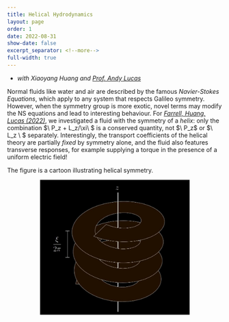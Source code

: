 ```yaml
---
title: Helical Hydrodynamics
layout: page
order: 1
date: 2022-08-31
show-date: false
excerpt_separator: <!--more-->
full-width: true
---
```


- *with Xiaoyang Huang and [Prof. Andy Lucas](https://alucasphys.com)*

Normal fluids like water and air are described by the famous *Navier-Stokes Equations*, which apply to any system that respects Galileo symmetry.  However, when the symmetry group is more exotic, novel terms may modify the NS equations and lead to interesting behaviour.  For <a href = "https://arxiv.org/abs/2208.12269" target = "_blank">*Farrell, Huang, Lucas (2022)*</a>, we investigated a fluid with the symmetry of a *helix*: only the combination $\ P_z + L_z/\xi\ $  is a conserved quantity, not  $\ P_z\$   or  $\ L_z \ $ separately.  Interestingly, the transport coefficients of the helical theory are partially *fixed* by symmetry alone, and the fluid also features transverse responses, for example supplying a torque in the presence of a uniform electric field!

The figure is a cartoon illustrating helical symmetry.


<div style="margin-top:10px;margin-bottom:10px">
<center>
<img src = "/assets/img/helix_dark.png" style="min-width:350px;width:50%;margin-bottom:20px">
</center>
</div>
